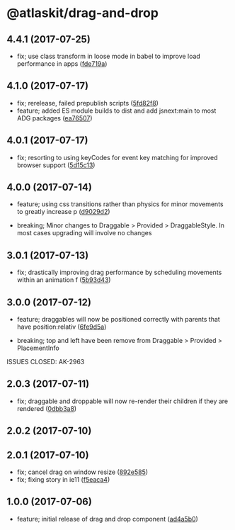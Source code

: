 # @atlaskit/drag-and-drop


## 4.4.1 (2017-07-25)


* fix; use class transform in loose mode in babel to improve load performance in apps ([fde719a](https://bitbucket.org/atlassian/atlaskit/commits/fde719a))


## 4.1.0 (2017-07-17)


* fix; rerelease, failed prepublish scripts ([5fd82f8](https://bitbucket.org/atlassian/atlaskit/commits/5fd82f8))
* feature; added ES module builds to dist and add jsnext:main to most ADG packages ([ea76507](https://bitbucket.org/atlassian/atlaskit/commits/ea76507))

## 4.0.1 (2017-07-17)


* fix; resorting to using keyCodes for event key matching for improved browser support ([5d15c13](https://bitbucket.org/atlassian/atlaskit/commits/5d15c13))

## 4.0.0 (2017-07-14)


* feature; using css transitions rather than physics for minor movements to greatly increase p ([d9029d2](https://bitbucket.org/atlassian/atlaskit/commits/d9029d2))


* breaking; Minor changes to Draggable > Provided > DraggableStyle. In most cases upgrading will involve no
changes

## 3.0.1 (2017-07-13)


* fix; drastically improving drag performance by scheduling movements within an animation f ([5b93d43](https://bitbucket.org/atlassian/atlaskit/commits/5b93d43))

## 3.0.0 (2017-07-12)


* feature; draggables will now be positioned correctly with parents that have position:relativ ([6fe9d5a](https://bitbucket.org/atlassian/atlaskit/commits/6fe9d5a))


* breaking; top and left have been remove from Draggable > Provided > PlacementInfo

ISSUES CLOSED: AK-2963

## 2.0.3 (2017-07-11)


* fix; draggable and droppable will now re-render their children if they are rendered ([0dbb3a8](https://bitbucket.org/atlassian/atlaskit/commits/0dbb3a8))

## 2.0.2 (2017-07-10)

## 2.0.1 (2017-07-10)


* fix; cancel drag on window resize ([892e585](https://bitbucket.org/atlassian/atlaskit/commits/892e585))
* fix; fixing story in ie11 ([f5eaca4](https://bitbucket.org/atlassian/atlaskit/commits/f5eaca4))

## 1.0.0 (2017-07-06)


* feature; initial release of drag and drop component ([ad4a5b0](https://bitbucket.org/atlassian/atlaskit/commits/ad4a5b0))
